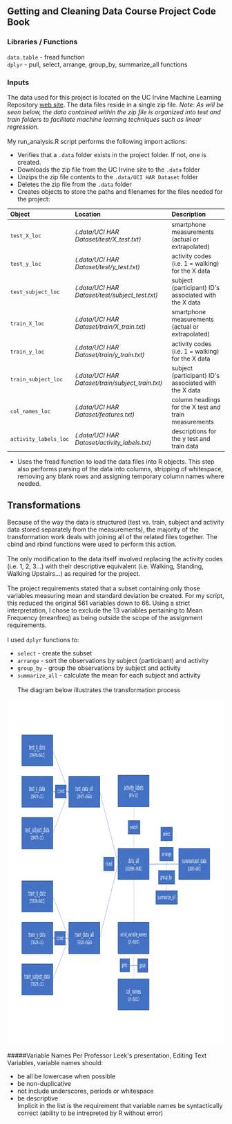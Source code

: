 ## Getting and Cleaning Data Course Project Code Book

### Libraries / Functions
`data.table` - fread function <br>
`dplyr` - pull, select, arrange, group_by, summarize_all functions

### Inputs
The data used for this project is located on the UC Irvine Machine Learning Repository [web site](https://d396qusza40orc.cloudfront.net/getdata%2Fprojectfiles%2FUCI%20HAR%20Dataset.zip). The data files reside in a single zip file. *Note: As will be seen below, the data contained within the zip file is organized into test and train folders to facilitate machine learning techniques such as linear regression.*<br><br>
My run_analysis.R script performs the following import actions:
* Verifies that a `.data` folder exists in the project folder. If not, one is created.
* Downloads the zip file from the UC Irvine site to the `.data` folder
* Unzips the zip file contents to the `.data/UCI HAR Dataset` folder
* Deletes the zip file from the `.data` folder
* Creates objects to store the paths and filenames for the files needed for the project:

| Object                | Location                                          | Description                                           |
|:----------------------|:--------------------------------------------------|:------------------------------------------------------|
| `test_X_loc`          | *(.data/UCI HAR Dataset/test/X_test.txt)*         | smartphone measurements (actual or extrapolated)      |
| `test_y_loc`          | *(.data/UCI HAR Dataset/test/y_test.txt)*         | activity codes (i.e. 1 = walking) for the X data      |
| `test_subject_loc`    | *(.data/UCI HAR Dataset/test/subject_test.txt)*   | subject (participant) ID's associated with the X data |
| `train_X_loc`         | *(.data/UCI HAR Dataset/train/X_train.txt)*       | smartphone measurements (actual or extrapolated)      |
| `train_y_loc`         | *(.data/UCI HAR Dataset/train/y_train.txt)*       | activity codes (i.e. 1 = walking) for the X data      |
| `train_subject_loc`   | *(.data/UCI HAR Dataset/train/subject_train.txt)* | subject (participant) ID's associated with the X data |
| `col_names_loc`       | *(.data/UCI HAR Dataset/features.txt)*            | column headings for the X test and train measurements |
| `activity_labels_loc` | *(.data/UCI HAR Dataset/activity_labels.txt)*     | descriptions for the y test and train data            |

* Uses the fread function to load the data files into R objects. This step also performs parsing of the data into columns, stripping of whitespace, removing any blank rows and assigning temporary column names where needed.

## Transformations
Because of the way the data is structured (test vs. train, subject and activity data stored separately from the measurements), the majority of the transformation work deals with joining all of the related files together. The cbind and rbind functions were used to perform this action.<br><br>
The only modification to the data itself involved replacing the activity codes (i.e. 1, 2, 3...) with their descriptive equivalent (i.e. Walking, Standing, Walking Upstairs...) as required for the project.<br><br>
The project requirements stated that a subset containing only those variables measuring mean and standard deviation be created. For my script, this reduced the original 561 variables down to 66. Using a strict interpretation, I chose to exclude the 13 variables pertaining to Mean Frequency (meanfreq) as being outside the scope of the assignment requirements.<br><br>
I used `dplyr` functions to:
* `select` - create the subset
* `arrange` - sort the observations by subject (participant) and activity
* `group_by` - group the observations by subject and activity
* `summarize_all` - calculate the mean for each subject and activity<br><br>
The diagram below illustrates the transformation process
<img src="transformation diagram.png" width=800 height=800 align="center" title="Transformation Diagram" />

#####Variable Names
Per Professor Leek's presentation, Editing Text Variables, variable names should:
- be all be lowercase when possible
- be non-duplicative
- not include underscores, periods or whitespace
- be descriptive<br>
Implicit in the list is the requirement that variable names be syntactically correct (ability to be intrepreted by R without error)
